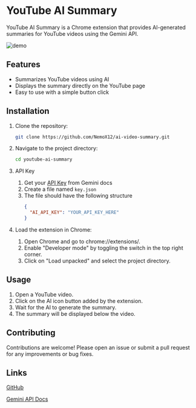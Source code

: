 # YouTube AI Summary

YouTube AI Summary is a Chrome extension that provides AI-generated summaries for YouTube videos using the Gemini API.

![demo](./assets/readme/demo.gif)

## Features

- Summarizes YouTube videos using AI
- Displays the summary directly on the YouTube page
- Easy to use with a simple button click

## Installation

1.  Clone the repository:

    ```bash
    git clone https://github.com/NemoX12/ai-video-summary.git
    ```

2.  Navigate to the project directory:

    ```bash
    cd youtube-ai-summary
    ```

3.  API Key

    1. Get your [API Key](https://ai.google.dev/gemini-api/docs) from Gemini docs
    2. Create a file named `key.json`
    3. The file should have the following structure
       ```json
       {
         "AI_API_KEY": "YOUR_API_KEY_HERE"
       }
       ```

4.  Load the extension in Chrome:

    1. Open Chrome and go to chrome://extensions/.
    2. Enable "Developer mode" by toggling the switch in the top right corner.
    3. Click on "Load unpacked" and select the project directory.

## Usage

1. Open a YouTube video.
2. Click on the AI icon button added by the extension.
3. Wait for the AI to generate the summary.
4. The summary will be displayed below the video.

## Contributing

Contributions are welcome! Please open an issue or submit a pull request for any improvements or bug fixes.

## Links

[GitHub](https://github.com/NemoX12/youtube-ai-summary)

[Gemini API Docs](https://ai.google.dev/gemini-api/docs?_gl=1*8e3mwk*_up*MQ..&gclid=Cj0KCQiAs5i8BhDmARIsAGE4xHwi0zCSwP6uBlJAXpoLSWEwMAPECPg9qfghU-Icby6-CX1DU-Id7ZMaAnaZEALw_wcB)
